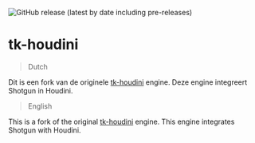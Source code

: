 ![GitHub release (latest by date including pre-releases)](https://img.shields.io/github/v/release/nfa-vfxim/tk-houdini?include_prereleases)
# tk-houdini

>Dutch

Dit is een fork van de originele [tk-houdini](https://github.com/shotgunsoftware/tk-houdini) engine. Deze engine integreert Shotgun in Houdini.

>English

This is a fork of the original [tk-houdini](https://github.com/shotgunsoftware/tk-houdini) engine. This engine integrates Shotgun with Houdini.